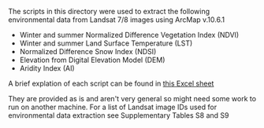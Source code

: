 The scripts in this directory were used to extract the following environmental data from Landsat 7/8 images using ArcMap v.10.6.1

- Winter and summer Normalized Difference Vegetation Index (NDVI)
- Winter and summer Land Surface Temperature (LST)
- Normalized Difference Snow Index (NDSI)
- Elevation from Digital Elevation Model (DEM)
- Aridity Index (AI)

A brief explation of each script can be found in [this Excel sheet](./Python_scripts_explained.xlsx)

They are provided as is and aren't very general so might need some work to run on another machine. For a list of Landsat image IDs used for environmental
data extraction see Supplementary Tables S8 and S9